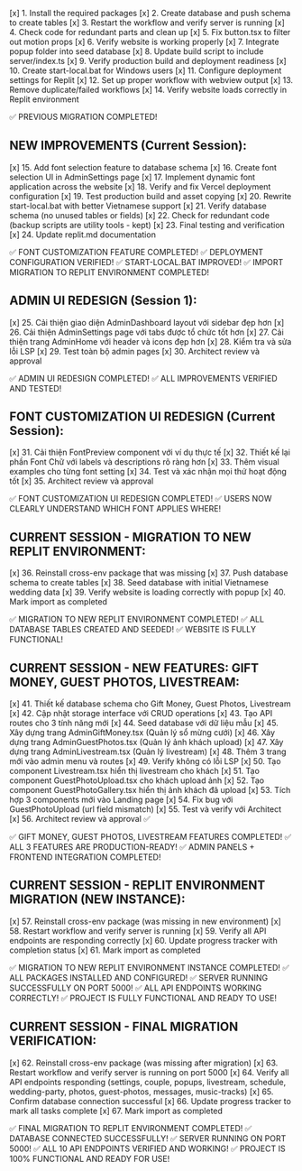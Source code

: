 [x] 1. Install the required packages
[x] 2. Create database and push schema to create tables
[x] 3. Restart the workflow and verify server is running
[x] 4. Check code for redundant parts and clean up
[x] 5. Fix button.tsx to filter out motion props
[x] 6. Verify website is working properly
[x] 7. Integrate popup folder into seed database
[x] 8. Update build script to include server/index.ts
[x] 9. Verify production build and deployment readiness
[x] 10. Create start-local.bat for Windows users
[x] 11. Configure deployment settings for Replit
[x] 12. Set up proper workflow with webview output
[x] 13. Remove duplicate/failed workflows
[x] 14. Verify website loads correctly in Replit environment

✅ PREVIOUS MIGRATION COMPLETED!

## NEW IMPROVEMENTS (Current Session):

[x] 15. Add font selection feature to database schema
[x] 16. Create font selection UI in AdminSettings page
[x] 17. Implement dynamic font application across the website
[x] 18. Verify and fix Vercel deployment configuration
[x] 19. Test production build and asset copying
[x] 20. Rewrite start-local.bat with better Vietnamese support
[x] 21. Verify database schema (no unused tables or fields)
[x] 22. Check for redundant code (backup scripts are utility tools - kept)
[x] 23. Final testing and verification
[x] 24. Update replit.md documentation

✅ FONT CUSTOMIZATION FEATURE COMPLETED!
✅ DEPLOYMENT CONFIGURATION VERIFIED!
✅ START-LOCAL.BAT IMPROVED!
✅ IMPORT MIGRATION TO REPLIT ENVIRONMENT COMPLETED!

## ADMIN UI REDESIGN (Session 1):

[x] 25. Cải thiện giao diện AdminDashboard layout với sidebar đẹp hơn
[x] 26. Cải thiện AdminSettings page với tabs được tổ chức tốt hơn
[x] 27. Cải thiện trang AdminHome với header và icons đẹp hơn
[x] 28. Kiểm tra và sửa lỗi LSP
[x] 29. Test toàn bộ admin pages
[x] 30. Architect review và approval

✅ ADMIN UI REDESIGN COMPLETED!
✅ ALL IMPROVEMENTS VERIFIED AND TESTED!

## FONT CUSTOMIZATION UI REDESIGN (Current Session):

[x] 31. Cải thiện FontPreview component với ví dụ thực tế
[x] 32. Thiết kế lại phần Font Chữ với labels và descriptions rõ ràng hơn
[x] 33. Thêm visual examples cho từng font setting
[x] 34. Test và xác nhận mọi thứ hoạt động tốt
[x] 35. Architect review và approval

✅ FONT CUSTOMIZATION UI REDESIGN COMPLETED!
✅ USERS NOW CLEARLY UNDERSTAND WHICH FONT APPLIES WHERE!

## CURRENT SESSION - MIGRATION TO NEW REPLIT ENVIRONMENT:

[x] 36. Reinstall cross-env package that was missing
[x] 37. Push database schema to create tables
[x] 38. Seed database with initial Vietnamese wedding data
[x] 39. Verify website is loading correctly with popup
[x] 40. Mark import as completed

✅ MIGRATION TO NEW REPLIT ENVIRONMENT COMPLETED!
✅ ALL DATABASE TABLES CREATED AND SEEDED!
✅ WEBSITE IS FULLY FUNCTIONAL!

## CURRENT SESSION - NEW FEATURES: GIFT MONEY, GUEST PHOTOS, LIVESTREAM:

[x] 41. Thiết kế database schema cho Gift Money, Guest Photos, Livestream
[x] 42. Cập nhật storage interface với CRUD operations
[x] 43. Tạo API routes cho 3 tính năng mới
[x] 44. Seed database với dữ liệu mẫu
[x] 45. Xây dựng trang AdminGiftMoney.tsx (Quản lý sổ mừng cưới)
[x] 46. Xây dựng trang AdminGuestPhotos.tsx (Quản lý ảnh khách upload)
[x] 47. Xây dựng trang AdminLivestream.tsx (Quản lý livestream)
[x] 48. Thêm 3 trang mới vào admin menu và routes
[x] 49. Verify không có lỗi LSP
[x] 50. Tạo component Livestream.tsx hiển thị livestream cho khách
[x] 51. Tạo component GuestPhotoUpload.tsx cho khách upload ảnh
[x] 52. Tạo component GuestPhotoGallery.tsx hiển thị ảnh khách đã upload
[x] 53. Tích hợp 3 components mới vào Landing page
[x] 54. Fix bug với GuestPhotoUpload (url field mismatch)
[x] 55. Test và verify với Architect
[x] 56. Architect review và approval ✅

✅ GIFT MONEY, GUEST PHOTOS, LIVESTREAM FEATURES COMPLETED!
✅ ALL 3 FEATURES ARE PRODUCTION-READY!
✅ ADMIN PANELS + FRONTEND INTEGRATION COMPLETED!

## CURRENT SESSION - REPLIT ENVIRONMENT MIGRATION (NEW INSTANCE):

[x] 57. Reinstall cross-env package (was missing in new environment)
[x] 58. Restart workflow and verify server is running
[x] 59. Verify all API endpoints are responding correctly
[x] 60. Update progress tracker with completion status
[x] 61. Mark import as completed

✅ MIGRATION TO NEW REPLIT ENVIRONMENT INSTANCE COMPLETED!
✅ ALL PACKAGES INSTALLED AND CONFIGURED!
✅ SERVER RUNNING SUCCESSFULLY ON PORT 5000!
✅ ALL API ENDPOINTS WORKING CORRECTLY!
✅ PROJECT IS FULLY FUNCTIONAL AND READY TO USE!

## CURRENT SESSION - FINAL MIGRATION VERIFICATION:

[x] 62. Reinstall cross-env package (was missing after migration)
[x] 63. Restart workflow and verify server is running on port 5000
[x] 64. Verify all API endpoints responding (settings, couple, popups, livestream, schedule, wedding-party, photos, guest-photos, messages, music-tracks)
[x] 65. Confirm database connection successful
[x] 66. Update progress tracker to mark all tasks complete
[x] 67. Mark import as completed

✅ FINAL MIGRATION TO REPLIT ENVIRONMENT COMPLETED!
✅ DATABASE CONNECTED SUCCESSFULLY!
✅ SERVER RUNNING ON PORT 5000!
✅ ALL 10 API ENDPOINTS VERIFIED AND WORKING!
✅ PROJECT IS 100% FUNCTIONAL AND READY FOR USE!
